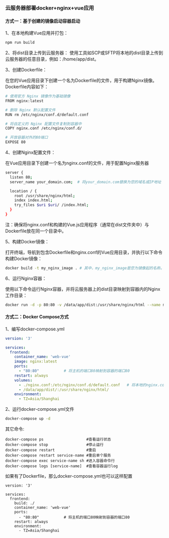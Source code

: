 ### 云服务器部署docker+nginx+vue应用

#### 方式一：基于创建的镜像启动容器启动
1、在本地构建Vue应用并打包：
```bash
npm run build
```
2、将dist目录上传到云服务器：
使用工具如SCP或SFTP将本地的dist目录上传到云服务器的任意目录，例如：/home/app/dist。

3、创建Dockerfile：

在您的Vue应用目录下创建一个名为Dockerfile的文件，用于构建Nginx镜像。Dockerfile内容如下：
```bash
# 使用官方 Nginx 镜像作为基础镜像
FROM nginx:latest

# 删除 Nginx 默认配置文件
RUN rm /etc/nginx/conf.d/default.conf

# 将自定义的 Nginx 配置文件复制到容器中
COPY nginx.conf /etc/nginx/conf.d/

# 开放容器对外的80端口
EXPOSE 80
```
4、创建Nginx配置文件：

在Vue应用目录下创建一个名为nginx.conf的文件，用于配置Nginx服务器
```bash
server {
  listen 80;
  server_name your_domain.com;  # 将your_domain.com替换为您的域名或IP地址

  location / {
    root /usr/share/nginx/html;
    index index.html;
    try_files $uri $uri/ /index.html;
  }
}
```
注：确保将nginx.conf和构建的Vue.js应用程序（通常在dist文件夹中）与Dockerfile放在同一个目录中。

5、构建Docker镜像：

打开终端，导航到包含Dockerfile和nginx.conf的Vue应用目录，并执行以下命令构建Docker镜像：
```bash
docker build -t my_nginx_image . # 其中，my_nginx_image是您为镜像起的名称。
```
6、运行Nginx容器：

使用以下命令运行Nginx容器，并将云服务器上的dist目录映射到容器内的Nginx工作目录：
```bash
docker run -d -p 80:80 -v /data/app/dist:/usr/share/nginx/html --name my_nginx_container my_nginx_image
```

#### 方式二：Docker Compose方式
1、编写docker-compose.yml
```yaml
version: '3'

services:
  frontend:
    container_name: 'web-vue'
    image: nginx:latest
    ports:
      - "80:80"           # 将主机的端口80映射到容器的端口80
    restart: always
    volumes:
      - ./nginx.conf:/etc/nginx/conf.d/default.conf   # 将本地的nginx.conf文件挂载到Nginx容器的配置目录
      - /data/app/dist/:/usr/share/nginx/html/
    environment:
      - TZ=Asia/Shanghai
```
2、运行docker-compose.yml文件
```bash
docker-compose up -d
```
其它命令:
```
docker-compose ps                   #查看运行状态
docker-compose stop                 #停止运行
docker-compose restart              #重启
docker-compose restart service-name #重启单个服务
docker-compose exec service-name sh #进入容器命令行
docker-compose logs [service-name]  #查看容器运行log
```
如果有了Dockerfile，那么docker-compose.yml也可以这样配置
```
version: '3'

services:
  frontend:
    build: ./
    container_name: 'web-vue'
    ports:
      - "80:80"           # 将主机的端口80映射到容器的端口80
    restart: always
    environment:
      - TZ=Asia/Shanghai
```
